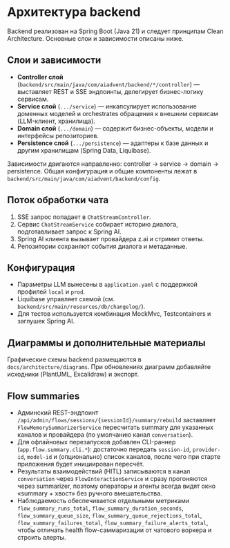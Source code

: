 # Архитектура backend

Backend реализован на Spring Boot (Java 21) и следует принципам Clean Architecture. Основные слои и зависимости описаны ниже.

## Слои и зависимости
- **Controller слой** (`backend/src/main/java/com/aiadvent/backend/*/controller`) — выставляет REST и SSE эндпоинты, делегирует бизнес-логику сервисам.
- **Service слой** (`.../service`) — инкапсулирует использование доменных моделей и orchestrates обращения к внешним сервисам (LLM-клиент, хранилища).
- **Domain слой** (`.../domain`) — содержит бизнес-объекты, модели и интерфейсы репозиториев.
- **Persistence слой** (`.../persistence`) — адаптеры к базе данных и другим хранилищам (Spring Data, Liquibase).

Зависимости двигаются направленно: controller → service → domain → persistence. Общая конфигурация и общие компоненты лежат в `backend/src/main/java/com/aiadvent/backend/config`.

## Поток обработки чата
1. SSE запрос попадает в `ChatStreamController`.
2. Сервис `ChatStreamService` собирает историю диалога, подготавливает запрос к Spring AI.
3. Spring AI клиента вызывает провайдера z.ai и стримит ответы.
4. Репозитории сохраняют события диалога и метаданные.

## Конфигурация
- Параметры LLM вынесены в `application.yaml` с поддержкой профилей `local` и `prod`.
- Liquibase управляет схемой (см. `backend/src/main/resources/db/changelog/`).
- Для тестов используется комбинация MockMvc, Testcontainers и заглушек Spring AI.

## Диаграммы и дополнительные материалы
Графические схемы backend размещаются в `docs/architecture/diagrams`. При обновлениях диаграмм добавляйте исходники (PlantUML, Excalidraw) и экспорт.

## Flow summaries
- Админский REST-эндпоинт `/api/admin/flows/sessions/{sessionId}/summary/rebuild` заставляет `FlowMemorySummarizerService` пересчитать summary для указанных каналов и провайдера (по умолчанию канал `conversation`).
- Для офлайновых перезапусков добавлен CLI-раннер (`app.flow.summary.cli.*`): достаточно передать `session-id`, `provider-id`, `model-id` и (опционально) список каналов, после чего при старте приложения будет инициирован пересчёт.
- Результаты взаимодействий (HITL) записываются в канал `conversation` через `FlowInteractionService` и сразу прогоняются через summarizer, поэтому операторы и агенты всегда видят окно «summary + хвост» без ручного вмешательства.
- Наблюдаемость обеспечивается отдельными метриками `flow_summary_runs_total`, `flow_summary_duration_seconds`, `flow_summary_queue_size`, `flow_summary_queue_rejections_total`, `flow_summary_failures_total`, `flow_summary_failure_alerts_total`, чтобы отличать health flow-саммаризации от чатового воркера и строить алерты.
